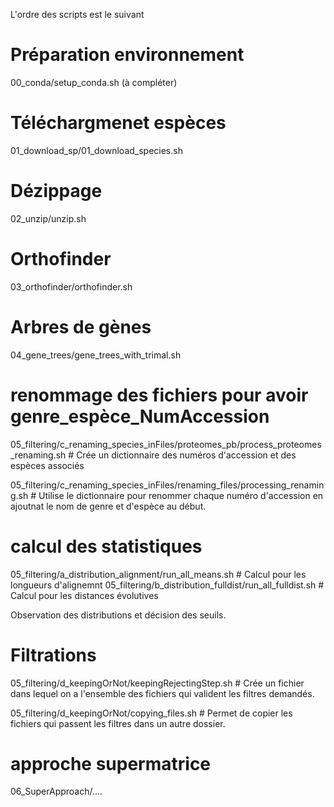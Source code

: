 L'ordre des scripts est le suivant 

# Préparation environnement
00_conda/setup_conda.sh (à compléter)

# Téléchargmenet espèces
01_download_sp/01_download_species.sh

# Dézippage
02_unzip/unzip.sh

# Orthofinder
03_orthofinder/orthofinder.sh

# Arbres de gènes
04_gene_trees/gene_trees_with_trimal.sh

# renommage des fichiers pour avoir genre_espèce_NumAccession
05_filtering/c_renaming_species_inFiles/proteomes_pb/process_proteomes_renaming.sh # Crée un dictionnaire des numéros d'accession et des espèces associés

05_filtering/c_renaming_species_inFiles/renaming_files/processing_renaming.sh # Utilise le dictionnaire pour renommer chaque numéro d'accession en ajoutnat le nom de genre et d'espèce au début.


# calcul des statistiques
05_filtering/a_distribution_alignment/run_all_means.sh # Calcul pour les longueurs d'alignemnt
05_filtering/b_distribution_fulldist/run_all_fulldist.sh # Calcul pour les distances évolutives

Observation des distributions et décision des seuils.

# Filtrations

05_filtering/d_keepingOrNot/keepingRejectingStep.sh # Crée un fichier dans lequel on a l'ensemble des fichiers qui valident les filtres demandés.

05_filtering/d_keepingOrNot/copying_files.sh # Permet de copier les fichiers qui passent les filtres dans un autre dossier.

# approche supermatrice
06_SuperApproach/....

